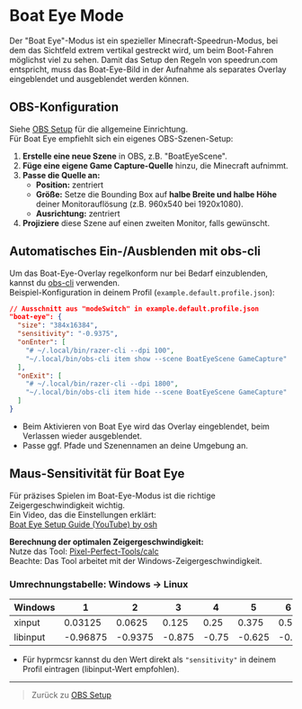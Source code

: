 # Boat Eye Mode

Der "Boat Eye"-Modus ist ein spezieller Minecraft-Speedrun-Modus, bei dem das Sichtfeld extrem vertikal gestreckt wird, um beim Boot-Fahren möglichst viel zu sehen. Damit das Setup den Regeln von speedrun.com entspricht, muss das Boat-Eye-Bild in der Aufnahme als separates Overlay eingeblendet und ausgeblendet werden können.

## OBS-Konfiguration

Siehe [OBS Setup](./013-obs-setup.md) für die allgemeine Einrichtung.  
Für Boat Eye empfiehlt sich ein eigenes OBS-Szenen-Setup:

1. **Erstelle eine neue Szene** in OBS, z.B. "BoatEyeScene".
2. **Füge eine eigene Game Capture-Quelle** hinzu, die Minecraft aufnimmt.
3. **Passe die Quelle an:**
   - **Position:** zentriert
   - **Größe:** Setze die Bounding Box auf **halbe Breite und halbe Höhe** deiner Monitorauflösung (z.B. 960x540 bei 1920x1080).
   - **Ausrichtung:** zentriert
4. **Projiziere** diese Szene auf einen zweiten Monitor, falls gewünscht.

## Automatisches Ein-/Ausblenden mit obs-cli

Um das Boat-Eye-Overlay regelkonform nur bei Bedarf einzublenden, kannst du [obs-cli](https://github.com/pschmitt/obs-cli) verwenden.  
Beispiel-Konfiguration in deinem Profil (`example.default.profile.json`):

```json
// Ausschnitt aus "modeSwitch" in example.default.profile.json
"boat-eye": {
  "size": "384x16384",
  "sensitivity": "-0.9375",
  "onEnter": [
    "# ~/.local/bin/razer-cli --dpi 100",
    "~/.local/bin/obs-cli item show --scene BoatEyeScene GameCapture"
  ],
  "onExit": [
    "# ~/.local/bin/razer-cli --dpi 1800",
    "~/.local/bin/obs-cli item hide --scene BoatEyeScene GameCapture"
  ]
}
```
- Beim Aktivieren von Boat Eye wird das Overlay eingeblendet, beim Verlassen wieder ausgeblendet.
- Passe ggf. Pfade und Szenennamen an deine Umgebung an.

## Maus-Sensitivität für Boat Eye

Für präzises Spielen im Boat-Eye-Modus ist die richtige Zeigergeschwindigkeit wichtig.  
Ein Video, das die Einstellungen erklärt:  
[Boat Eye Setup Guide (YouTube) by osh]([https://www.youtube.com/watch?v=QwQwQwQwQwQ](https://www.youtube.com/watch?v=HcrrfsHrR_c))

**Berechnung der optimalen Zeigergeschwindigkeit:**  
Nutze das Tool: [Pixel-Perfect-Tools/calc](https://priffin.github.io/Pixel-Perfect-Tools/calc.html)  
Beachte: Das Tool arbeitet mit der Windows-Zeigergeschwindigkeit.

### Umrechnungstabelle: Windows → Linux

| Windows |   1 |   2 |   3 |   4 |   5 |   6 |   7 |   8 |   9 |  10 |  11 |  12 |  13 |  14 |
|---------|---------|---------|---------|---------|---------|---------|---------|---------|---------|---------|---------|---------|---------|---------|
| xinput  | 0.03125 | 0.0625 | 0.125 | 0.25 | 0.375 | 0.5 | 0.625 | 0.75 | 0.875 | 1 | 1.25 | 1.5 | 1.75 | 2 |
| libinput| -0.96875 | -0.9375 | -0.875 | -0.75 | -0.625 | -0.5 | -0.375 | -0.25 | -0.125 | 0 | 0.25 | 0.5 | 0.75 | 1 |

- Für hyprmcsr kannst du den Wert direkt als `"sensitivity"` in deinem Profil eintragen (libinput-Wert empfohlen).

---

> Zurück zu [OBS Setup](./013-obs-setup.md)
